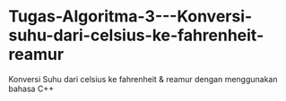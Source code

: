 # Tugas-Algoritma-3---Konversi-suhu-dari-celsius-ke-fahrenheit-reamur
Konversi Suhu dari celsius ke fahrenheit &amp; reamur dengan menggunakan bahasa C++
